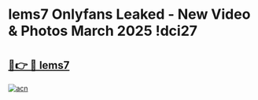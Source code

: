 # lems7 Onlyfans Leaked - New Video & Photos March 2025 !dci27

# <h2><a href="https://vftnve.iuczelnia.edu.pl?title=lems7&ref=dci27">🔗👉 🔴 lems7</a></h2>

[![acn](https://github.com/user-attachments/assets/0f9c940e-d8b0-45ae-aac7-cd30a18b3e1c)](https://vftnve.iuczelnia.edu.pl?title=lems7&ref=dci27)

